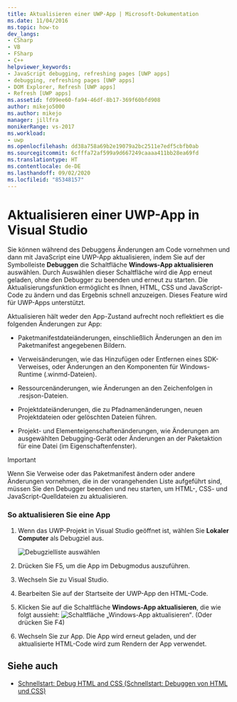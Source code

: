 ```yaml
---
title: Aktualisieren einer UWP-App | Microsoft-Dokumentation
ms.date: 11/04/2016
ms.topic: how-to
dev_langs:
- CSharp
- VB
- FSharp
- C++
helpviewer_keywords:
- JavaScript debugging, refreshing pages [UWP apps]
- debugging, refreshing pages [UWP apps]
- DOM Explorer, Refresh [UWP apps]
- Refresh [UWP apps]
ms.assetid: fd99ee60-fa94-46df-8b17-369f60bfd908
author: mikejo5000
ms.author: mikejo
manager: jillfra
monikerRange: vs-2017
ms.workload:
- uwp
ms.openlocfilehash: dd38a758a69b2e19079a2bc2511e7edf5cbfb0ab
ms.sourcegitcommit: 6cfffa72af599a9d667249caaaa411bb28ea69fd
ms.translationtype: HT
ms.contentlocale: de-DE
ms.lasthandoff: 09/02/2020
ms.locfileid: "85348157"
---
```

# <a name="refresh-a-uwp-app-in-visual-studio"></a>Aktualisieren einer UWP-App in Visual Studio

 Sie können während des Debuggens Änderungen am Code vornehmen und dann mit JavaScript eine UWP-App aktualisieren, indem Sie auf der Symbolleiste **Debuggen** die Schaltfläche **Windows-App aktualisieren** auswählen. Durch Auswählen dieser Schaltfläche wird die App erneut geladen, ohne den Debugger zu beenden und erneut zu starten. Die Aktualisierungsfunktion ermöglicht es Ihnen, HTML, CSS und JavaScript-Code zu ändern und das Ergebnis schnell anzuzeigen. Dieses Feature wird für UWP-Apps unterstützt.

 Aktualisieren hält weder den App-Zustand aufrecht noch reflektiert es die folgenden Änderungen zur App:

- Paketmanifestdateiänderungen, einschließlich Änderungen an den im Paketmanifest angegebenen Bildern.

- Verweisänderungen, wie das Hinzufügen oder Entfernen eines SDK-Verweises, oder Änderungen an den Komponenten für Windows-Runtime (.winmd-Dateien).

- Ressourcenänderungen, wie Änderungen an den Zeichenfolgen in .resjson-Dateien.

- Projektdateiänderungen, die zu Pfadnamenänderungen, neuen Projektdateien oder gelöschten Dateien führen.

- Projekt- und Elementeigenschaftenänderungen, wie Änderungen am ausgewählten Debugging-Gerät oder Änderungen an der Paketaktion für eine Datei (im Eigenschaftenfenster).

> [!IMPORTANT]
> Wenn Sie Verweise oder das Paketmanifest ändern oder andere Änderungen vornehmen, die in der vorangehenden Liste aufgeführt sind, müssen Sie den Debugger beenden und neu starten, um HTML-, CSS- und JavaScript-Quelldateien zu aktualisieren.

### <a name="to-refresh-an-app"></a>So aktualisieren Sie eine App

1. Wenn das UWP-Projekt in Visual Studio geöffnet ist, wählen Sie **Lokaler Computer** als Debugziel aus.

     ![Debugzielliste auswählen](../debugger/media/js_select_target.png "JS_Select_Target")

3. Drücken Sie F5, um die App im Debugmodus auszuführen.

4. Wechseln Sie zu Visual Studio.

5. Bearbeiten Sie auf der Startseite der UWP-App den HTML-Code.

7. Klicken Sie auf die Schaltfläche **Windows-App aktualisieren**, die wie folgt aussieht: ![Schaltfläche „Windows-App aktualisieren“](../debugger/media/js_refresh.png "JS_Refresh"). (Oder drücken Sie F4)

8. Wechseln Sie zur App. Die App wird erneut geladen, und der aktualisierte HTML-Code wird zum Rendern der App verwendet.

## <a name="see-also"></a>Siehe auch
- [Schnellstart: Debug HTML and CSS (Schnellstart: Debuggen von HTML und CSS)](../debugger/quickstart-debug-html-and-css.md)